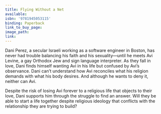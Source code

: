 ```yaml
---
title: Flying Without a Net
available:
isbn: '9781945053115'
binding: Paperback
link_to_buy_page:
image_path:
link:
---
```



Dani Perez, a secular Israeli working as a software engineer in Boston, has never had trouble balancing his faith and his sexuality—until he meets Avi Levine, a gay Orthodox Jew and sign language interpreter. As they fall in love, Dani finds himself wanting Avi in his life but confused by Avi’s observance. Dani can’t understand how Avi reconciles what his religion demands with what his body desires. And although he wants to deny it, neither can Avi.

Despite the risk of losing Avi forever to a religious life that objects to their love, Dani supports him through the struggle to find an answer. Will they be able to start a life together despite religious ideology that conflicts with the relationship they are trying to build?
